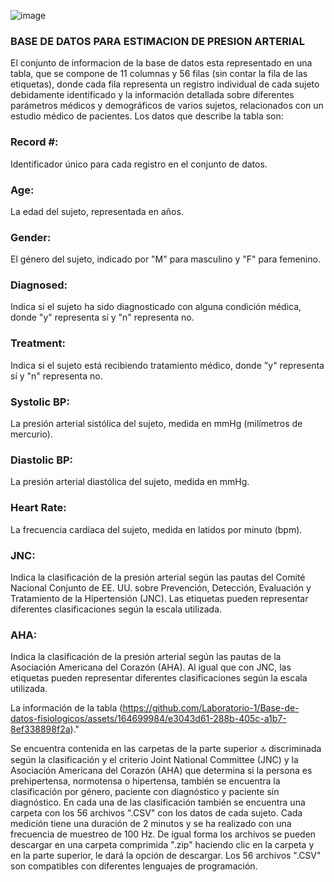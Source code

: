 ![image](https://github.com/Laboratorio-1/Base-de-datos-fisiologicos/assets/164699984/75f289d9-d903-4d59-b6d1-dc6e98a24cb5) 
### BASE DE DATOS PARA ESTIMACION DE PRESION ARTERIAL 

                                    

El conjunto de informacion de la base de datos esta representado en una tabla, que se compone de 11 columnas y 56 filas (sin contar la fila de las etiquetas), donde cada fila representa un registro individual de cada sujeto debidamente identificado y la  información detallada sobre diferentes parámetros médicos y demográficos de varios sujetos, relacionados con un estudio médico de pacientes. Los datos que describe la tabla son:

### Record #: 
Identificador único para cada registro en el conjunto de datos.

### Age: 
La edad del sujeto, representada en años.

### Gender:  
El género del sujeto, indicado por "M" para masculino y "F" para femenino.

### Diagnosed: 
Indica si el sujeto ha sido diagnosticado con alguna condición médica, donde "y" representa sí y "n" representa no.

### Treatment: 
Indica si el sujeto está recibiendo tratamiento médico, donde "y" representa sí y "n" representa no.

### Systolic BP: 
La presión arterial sistólica del sujeto, medida en mmHg (milímetros de mercurio).

### Diastolic BP: 
La presión arterial diastólica del sujeto, medida en mmHg.

### Heart Rate: 
La frecuencia cardíaca del sujeto, medida en latidos por minuto (bpm).

### JNC: 
Indica la clasificación de la presión arterial según las pautas del Comité Nacional Conjunto de EE. UU. sobre Prevención, Detección, Evaluación y Tratamiento de la Hipertensión (JNC). Las etiquetas pueden representar diferentes clasificaciones según la escala utilizada.

### AHA: 
Indica la clasificación de la presión arterial según las pautas de la Asociación Americana del Corazón (AHA). Al igual que con JNC, las etiquetas pueden representar diferentes clasificaciones según la escala utilizada.




								





La información de la tabla (https://github.com/Laboratorio-1/Base-de-datos-fisiologicos/assets/164699984/e3043d61-288b-405c-a1b7-8ef338898f2a)." 



Se encuentra contenida en las carpetas de la parte superior 🔝 discriminada según la clasificación y el criterio Joint National Committee (JNC) y la Asociación Americana del Corazón (AHA) que determina si la persona es prehipertensa, normotensa o hipertensa, también se encuentra la clasificación por género, paciente con diagnóstico y paciente sin diagnóstico. En cada una de las clasificación también se encuentra una carpeta con los 56 archivos ".CSV" con los datos de cada sujeto. Cada medición tiene una duración de 2 minutos y se ha realizado con una frecuencia de muestreo de 100 Hz. De igual forma los archivos se pueden descargar en una carpeta comprimida ".zip" haciendo clic en la carpeta y en la parte superior, le dará la opción de descargar. Los 56 archivos ".CSV" son compatibles con diferentes lenguajes de programación.









